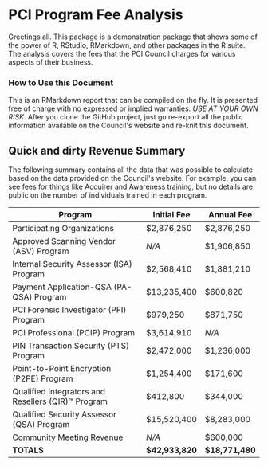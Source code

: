 # PCI Program Fee Analysis

Greetings all. This package is a demonstration package that shows some of the power of R, RStudio, RMarkdown, and other packages in the R suite. The analysis covers the fees that the PCI Council charges for various aspects of their business.

### How to Use this Document
This is an RMarkdown report that can be compiled on the fly. It is presented free of charge with no expressed or implied warranties. *USE AT YOUR OWN RISK.* After you clone the GitHub project, just go re-export all the public information available on the Council's website and re-knit this document.

## Quick and dirty Revenue Summary
The following summary contains all the data that was possible to calculate based on the data provided on the Council's website. For example, you can see fees for things like Acquirer and Awareness training, but no details are public on the number of individuals trained in each program.

Program | Initial Fee | Annual Fee |
------- | ----------- | ---------- |
Participating Organizations | $2,876,250 | $2,876,250
Approved Scanning Vendor (ASV) Program | *N/A* | $1,906,850
Internal Security Assessor (ISA) Program | $2,568,410 | $1,881,210
Payment Application-QSA (PA-QSA) Program | $13,235,400 | $600,820
PCI Forensic Investigator (PFI) Program | $979,250 | $871,750
PCI Professional (PCIP) Program | $3,614,910 | *N/A*
PIN Transaction Security (PTS) Program | $2,472,000 | $1,236,000
Point-to-Point Encryption (P2PE) Program | $1,254,400 | $171,600
Qualified Integrators and Resellers (QIR)™ Program | $412,800 | $344,000
Qualified Security Assessor (QSA) Program | $15,520,400 | $8,283,000
Community Meeting Revenue | *N/A* | $600,000
**TOTALS** | **$42,933,820** | **$18,771,480**
